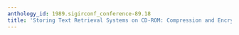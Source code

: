 ```yaml
---
anthology_id: 1989.sigirconf_conference-89.18
title: 'Storing Text Retrieval Systems on CD-ROM: Compression and Encryption Considerations'
---
```

